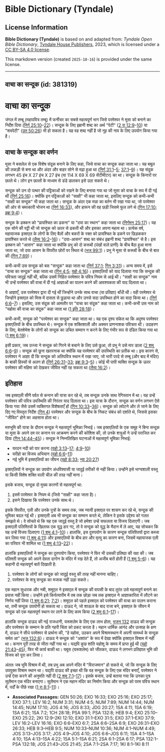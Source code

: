 # Bible Dictionary (Tyndale)

## License Information

**Bible Dictionary (Tyndale)** is based on and adapted from: _Tyndale Open Bible Dictionary_, [Tyndale House Publishers](https://tyndaleopenresources.com/), 2023, which is licensed under a [CC BY-SA 4.0 license](https://creativecommons.org/licenses/by-sa/4.0/legalcode.en).

This markdown version (created `2025-10-16`) is provided under the same license.



--------------------------------

## वाचा का सन्दूक (id: 381319)

वाचा का सन्दूक
==============

जंगल में तम्बू (महापवित्र तम्बू) में फर्नीचर का सबसे महत्वपूर्ण भाग जिसे परमेश्वर ने मूसा को बनाने का निर्देश दिया ([निर्ग 25:10](https://ref.ly/Exod25:10-Exod25:22)–[22](https://ref.ly/Exod25:10-Exod25:22))। सन्दूक के लिए इब्रानी शब्द का अर्थ "पेटी" ([2 रा 12:9](https://ref.ly/2Kgs12:9-2Kgs12:10)–[10](https://ref.ly/2Kgs12:9-2Kgs12:10)) या "शवपेटी" ([उत 50:26](https://ref.ly/Gen50:26)) भी हो सकता है। यह वह शब्द नहीं है जो नूह की नाव के लिए उपयोग किया गया है।

वाचा के सन्दूक का वर्णन
-----------------------

मूसा ने बसलेल से एक विशेष संदूक बनाने के लिए कहा, जिसे वाचा का सन्दूक कहा जाता था। यह बबूल की लकड़ी से बना था और अंदर और बाहर सोने से मढ़ा हुआ था ([निर्ग 31:1](https://ref.ly/Exod31:1-Exod31:5)–[5](https://ref.ly/Exod31:1-Exod31:5); [37:1](https://ref.ly/Exod37:1-Exod37:9)–[9](https://ref.ly/Exod37:1-Exod37:9))। यह संदूक लगभग 45 इंच X 27 इंच X 27 इंच (या 114 X 69 X 69 सेंटीमीटर) का था। सन्दूक के किनारों पर छल्ले थे। लोग इन छल्लों के माध्यम से डंडे डालकर इसे उठा सकते थे।

सन्दूक को उन दो पत्थर की पट्टिकाओं को रखने के लिए बनाया गया था जो मूसा को वाचा के रूप में दी गई थीं ([निर्ग 25:16](https://ref.ly/Exod25:16))। क्योंकि इन पट्टिकाओं को "साक्षी" भी कहा जाता था, इसलिए सन्दूक को कभी\-कभी "साक्षी का सन्दूक" भी कहा जाता था। सन्दूक के अंदर एक मन्ना का बर्तन भी रखा गया था, जो परमेश्वर की ओर से चमत्कारी भोजन था ([निर्ग 16:33](https://ref.ly/Exod16:33)), और हारून की वह छड़ी जिसमे फुल लगे थे ([गिन 17:10](https://ref.ly/Num17:10); [इब्रा 9:4](https://ref.ly/Heb9:4))।

सन्दूक के ढक्कन को "प्रायश्चित का ढकना" या "दया का स्थान" कहा जाता था ([निर्गमन 25:17](https://ref.ly/Exod25:17))। यह एक सोने की पट्टी थी जो सन्दूक को ऊपर से ढकती थी और इसका अपना महत्व था। प्रत्येक वर्ष, महायाजक इस्राएल के लोगों के लिए बैलों और बकरों के रक्त को प्रायश्चित के ढकने पर छिड़ककर प्रायश्चित करते थे ([लैव्य 16:2](https://ref.ly/Lev16:2-Lev16:16)–[16](https://ref.ly/Lev16:2-Lev16:16))। "दया\-आसन" शब्द का संबंध इब्रानी शब्द "प्रायश्चित" से है। इस ढक्कन को "आसन" कहा जाता था क्योंकि प्रभु को दो करूबों (पंखों वाले प्राणी) के बीच बैठा हुआ माना जाता था, जो दया आसन के विपरीत छोरों पर स्थित थे ([भज 99:1](https://ref.ly/Ps99:1))। प्रभु ने मूसा से करूबों के बीच से बात की ([गिन 7:89](https://ref.ly/Num7:89))।

कभी\-कभी उस सन्दूक को बस "सन्दूक" कहा जाता था ([निर्ग 37:1](https://ref.ly/Exod37:1); [गिन 3:31](https://ref.ly/Num3:31))। अन्य समय में, इसे "वाचा का सन्दूक" कहा जाता था ([गिन 4:5](https://ref.ly/Num4:5); [यहो 4:16](https://ref.ly/Josh4:16))। इस्राएलियों को याद दिलाया गया कि सन्दूक की पवित्रता जादुई नहीं थी, बल्कि उसमें निहित परमेश्वर के पवित्र नियम से आई थी। "साक्षी का सन्दूक" नाम भी उन्हें परमेश्वर की वाचा में दी गई आज्ञाओं का पालन करने की आवश्यकता की याद दिलाता था।

ये आज्ञाएँ, उस परमेश्वर द्वारा दी गई थीं जिन्होंने उनके साथ वाचा (या प्रतिज्ञा) बाँधी थी। वही परमेश्वर थे जिन्होंने इस्राएल को मिस्र में दासता से छुड़ाया था और उनसे सदा उपस्थित होने का वादा किया था। ([निर्ग 6:6](https://ref.ly/Exod6:6-Exod6:7)–[7](https://ref.ly/Exod6:6-Exod6:7))। इसलिए, उस संदूक को आमतौर पर "वाचा का संदूक" कहा जाता था। कभी\-कभी उस नाम को "यहोवा की वाचा का संदूक" कहा जाता था ([1 इति 28:18](https://ref.ly/1Chr28:18))।

कभी\-कभी, सन्दूक को "परमेश्वर का सन्दूक" कहा जाता था। यह एक दृश्य संकेत था कि अदृश्य परमेश्वर इस्राएलियों के बीच उपस्थित थे। सन्दूक में एक शक्तिशाली और अक्सर प्राणनाशक पवित्रता थी। उदाहरण के लिए, बेतशेमेश के लोगों को सन्दूक का उचित सम्मान न करने के लिए गंभीर रूप से दंडित किया गया था ([1 शमू 6:19](https://ref.ly/1Sam6:19))।

इसी प्रकार, जब उज्जा ने सन्दूक को गिरने से बचाने के लिए उसे छुआ, तो प्रभु ने उसे मार डाला ([2 शमू 6:6](https://ref.ly/2Sam6:6-2Sam6:9)–[9](https://ref.ly/2Sam6:6-2Sam6:9))। सन्दूक को छूना खतरनाक था क्योंकि यह परमेश्वर की उपस्थिति का प्रतीक था। इस कारण से, परमेश्वर ने आज्ञा दी कि सन्दूक को अतिपवित्र स्थान में रखा जाए, जो भारी परदे से तम्बू (और बाद में मंदिर) के बाकी हिस्सों से अलग हो ([निर्ग 26:31](https://ref.ly/Exod26:31-Exod26:33)–[33](https://ref.ly/Exod26:31-Exod26:33); [इब्रा 9:3](https://ref.ly/Heb9:3-Heb9:5)–[5](https://ref.ly/Heb9:3-Heb9:5))। कोई भी पापी व्यक्ति सन्दूक के ऊपर परमेश्वर की महिमा को देखकर जीवित नहीं रह सकता था ([लैव्य 16:2](https://ref.ly/Lev16:2))।

इतिहास
------

जब इस्राएली सीनै पर्वत से कनान की यात्रा कर रहे थे, तब सन्दूक उनके साथ रेगिस्तान में था। यह उन्हें परमेश्वर की पवित्र उपस्थिति की निरंतर याद दिलाता था। इस यात्रा के दौरान, सन्दूक का वर्णन लगभग ऐसे किया गया जैसे उसमें व्यक्तिगत विशेषताएँ हों ([गिन 10:33](https://ref.ly/Num10:33-Num10:36)–[36](https://ref.ly/Num10:33-Num10:36))। सन्दूक को लपेटने और ले जाने के लिए दिए गए विस्तृत निर्देश ([गिन 4](https://ref.ly/Num4:1-Num4:49)) परमेश्वर और सन्दूक के बीच के निकट संबंध को दर्शाते थे, जिससे इसका "जीवित" होने का अहसास होता था।

मरुभूमि की यात्रा के दौरान सन्दूक ने महत्वपूर्ण भूमिका निभाई। जब इस्राएलियों के एक समूह ने बिना सन्दूक या मूसा के अपने दम पर कनान पर आक्रमण करने की कोशिश की, तो उनके शत्रुओं ने उन्हें पराजित कर दिया ([गिन 14:44–45](https://ref.ly/Num14:44))। सन्दूक ने निम्नलिखित घटनाओं में महत्वपूर्ण भूमिका निभाई:

* यरदन नदी को पार करना ([यहो 3:13](https://ref.ly/Josh3:13-Josh3:17)–[17](https://ref.ly/Josh3:13-Josh3:17); [4:9](https://ref.ly/Josh4:9-Josh4:10)–[10](https://ref.ly/Josh4:9-Josh4:10))
* यरीहो का विजय अभियान ([यहो 6:6](https://ref.ly/Josh6:6-Josh6:11)–[11](https://ref.ly/Josh6:6-Josh6:11))
* नई भूमि में इस्राएलियों का जीवन ([यहो 8:33](https://ref.ly/Josh8:33); [न्या 20:27](https://ref.ly/Judg20:27))

इस्राएलियों ने सन्दूक का उपयोग अंधविश्वासी या जादुई तरीकों से नहीं किया। उन्होंने इसे भाग्यशाली वस्तु या किसी विशेष शक्ति वाली चीज़ की तरह नहीं माना।

इसके बजाय, सन्दूक दो मुख्य कारणों से महत्वपूर्ण था:

1. इसमें परमेश्वर के नियम थे (जिसे "साक्षी" कहा जाता है)।
2. इसने दिखाया कि परमेश्वर उनके साथ थे।

इसके विपरीत, एली और उनके पुत्रों के समय तक, जब न्यायी इस्राएल पर शासन कर रहे थे, सन्दूक की भूमिका बदल गई थी। इस्राएली अब भी सन्दूक का सम्मान करते थे, लेकिन वे इसके उद्देश्य को गलत समझते थे। वे सोचते थे कि यह एक जादुई वस्तु है जो हमेशा उन्हें सफलता या विजय दिलाएगी। जब इस्राएली पलिश्तियों के खिलाफ एक युद्ध हार गए, तो वे सन्दूक को युद्ध के मैदान में ले आए, यह सोचकर कि यह उन्हें विजय दिलाएगा ([1 शमू 4:1](https://ref.ly/1Sam4:1-1Sam4:10)–[10](https://ref.ly/1Sam4:1-1Sam4:10))। हालांकि, इस दुरुपयोग के कारण सन्दूक पलिश्तियों द्वारा कब्जा कर लिया गया ([1 शमू 4:11](https://ref.ly/1Sam4:11)) और इस्राएलियों के बीच हार और मृत्यु का कारण बना, जिसमें महायाजक एली का परिवार भी शामिल था ([1 शमू 4:13](https://ref.ly/1Sam4:13-1Sam4:22)–[22](https://ref.ly/1Sam4:13-1Sam4:22))।

हालांकि इस्राएलियों ने सन्दूक का दुरुपयोग किया, परमेश्वर ने फिर भी उसकी प्रतिष्ठा की रक्षा की। जब पलिश्ती सन्दूक को अपने देवता दागोन के मंदिर में रख देते हैं, तो अजीब बातें होती हैं ([1 शमू 5–6](https://ref.ly/1Sam5:1-1Sam6:21))। यह कहानी दो महत्वपूर्ण बातें दिखाती है:

1. परमेश्वर के लोगों को सन्दूक को जादुई वस्तु की तरह नहीं मानना चाहिए।
2. परमेश्वर के शत्रु सन्दूक का मजाक नहीं उड़ा सकते।

एक महान सुधारक और नबी, शमूएल ने इस्राएल में सन्दूक की वापसी के बाद तुरंत उसे महत्वपूर्ण बनाने का प्रयास नहीं किया। उन्होंने इसे किर्यत्यारीम में तब तक छोड़ा जब तक इस्राएल ने आज्ञाकारिता में लौटने का निर्णय नहीं लिया ([1 शमू 6:21](https://ref.ly/1Sam6:21); [7:2](https://ref.ly/1Sam7:2))। शमूएल को पहले इस्राएल को परमेश्वर की वाचा का पालन कराना था, तभी सन्दूक उपयोगी हो सकता था। दाऊद ने, जो शाऊल के बाद राजा बने, इस्राएल के जीवन में सन्दूक को एक महत्वपूर्ण स्थान पर लाने के लिए काम किया ([2 शमू 6:1](https://ref.ly/2Sam6:1-2Sam6:17)–[17](https://ref.ly/2Sam6:1-2Sam6:17))।

हालांकि सन्दूक दाऊद की नई राजधानी, यरूशलेम के लिए एक लाभ होता, [भजन 132](https://ref.ly/Ps132:1-Ps132:18) दाऊद की सन्दूक और परमेश्वर के सम्मान के प्रति गहरी चिंता को प्रकट करता है। महान धार्मिक आनंद और उत्साह के क्षण में, दाऊद ने सीधे परमेश्वर से प्रार्थना की, "हे यहोवा, उठकर अपने विश्रामस्थान में अपनी सामर्थ्य के सन्दूक समेत आ" ([भज 132:8](https://ref.ly/Ps132:8))। दाऊद ने सन्दूक को "अशांत" के रूप में देखा क्योंकि इस्राएल विश्राम में नहीं था। कनान पूरी तरह से जीता नहीं गया था। यद्यपि कुछ शांति यहोशू के समय में प्राप्त हुई थी ([यहो 21:43](https://ref.ly/Josh21:43-Josh21:45)–[45](https://ref.ly/Josh21:43-Josh21:45)), फिर भी कार्य बाकी था। यबूस (यरूशलेम) को जीतकर, दाऊद ने लगभग प्रतिज्ञात भूमि की विजय को पूरा कर लिया।

अंततः जब भूमि विश्राम में थी, तब प्रभु अब अपने मंदिर में "विराजमान" हो सकते थे, जो कि सन्दूक के लिए उपयुक्त विश्राम स्थान था। यद्यपि दाऊद की इच्छा थी कि वह सन्दूक के लिए एक मंदिर बनाएँ, परमेश्वर ने उन्हें ऐसा करने की अनुमति नहीं दी ([2 शमू 7:1](https://ref.ly/2Sam7:1-2Sam7:17)–[17](https://ref.ly/2Sam7:1-2Sam7:17))। इसके बजाय, उन्हें बताया गया कि उनका पुत्र सुलैमान एक मंदिर बनाएगा। सुलैमान ने एक महान मंदिर का निर्माण किया और सन्दूक को परम पवित्र स्थान में, पर्दों के पीछे रखा ([1 रा 8:1](https://ref.ly/1Kgs8:1-1Kgs8:11)–[11](https://ref.ly/1Kgs8:1-1Kgs8:11))।

* **Associated Passages:** GEN 50:26; EXO 16:33; EXO 25:16; EXO 25:17; EXO 37:1; LEV 16:2; NUM 3:31; NUM 4:5; NUM 7:89; NUM 14:44; NUM 14:45; NUM 17:10; JOS 4:16; JOS 8:33; JDG 20:27; 1SA 4:11; 1SA 6:19; 1SA 6:21; 1SA 7:2; 1CH 28:18; PSA 99:1; PSA 132:8; HEB 9:4; EXO 25:10–EXO 25:22; 2KI 12:9–2KI 12:10; EXO 31:1–EXO 31:5; EXO 37:1–EXO 37:9; LEV 16:2–LEV 16:16; EXO 6:6–EXO 6:7; 2SA 6:6–2SA 6:9; EXO 26:31–EXO 26:33; HEB 9:3–HEB 9:5; NUM 10:33–NUM 10:36; NUM 4:1–NUM 4:49; JOS 3:13–JOS 3:17; JOS 4:9–JOS 4:10; JOS 6:6–JOS 6:11; 1SA 4:1–1SA 4:10; 1SA 4:13–1SA 4:22; 1SA 5:1–1SA 6:21; 2SA 6:1–2SA 6:17; PSA 132:1–PSA 132:18; JOS 21:43–JOS 21:45; 2SA 7:1–2SA 7:17; 1KI 8:1–1KI 8:11

